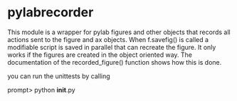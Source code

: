 pylabrecorder
=============

This module is a wrapper for pylab figures and other objects that records all actions sent to the figure and ax objects. 
When f.savefig() is called a modifiable script is saved in parallel that can recreate the figure.
It only works if the figures are created in the object oriented way. The documentation of the recorded_figure() function
shows how this is done.

you can run the unittests by calling 

prompt> python __init__.py

